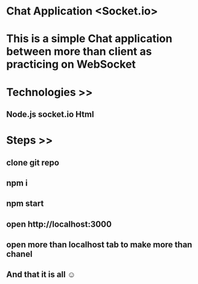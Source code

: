 # Chat Application <Socket.io>
# This is a simple Chat application between more than client as practicing  on WebSocket
# Technologies >>
## Node.js socket.io Html 
# Steps >>
## clone git repo 
## npm i 
## npm start 
## open http://localhost:3000 
## open more than localhost tab to make more than chanel 
## And that it is all ☺
